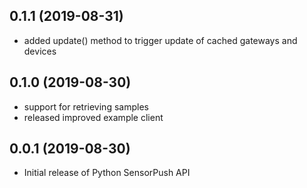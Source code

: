 ## 0.1.1 (2019-08-31)

* added update() method to trigger update of cached gateways and devices

## 0.1.0 (2019-08-30)

* support for retrieving samples
* released improved example client

## 0.0.1 (2019-08-30)

* Initial release of Python SensorPush API
